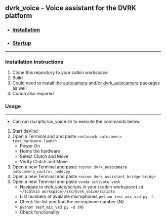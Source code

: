 ## dvrk_voice - Voice assistant for the DVRK platform 

- ### [Installation](#installation-instructions)
- ### [Startup](#usage)
---
### Installation Instructions  
1. Clone this repository to your catkin workspace
2. Build
3. Could need to install the [autocamera](https://github.com/careslab/autocamera) and/or [dvrk_autocamera](https://github.com/careslab/dvrk_autocamera) packages as well
4. Conda also required

### Usage
---
- Can run /scripts/run_voice.sh to execute the commands below.
1. Start daVinci
2. Open a Terminal and and paste `roslaunch autocamera test_hardware.launch`
   - Power On
   - Home the hardware
   - Select Clutch and Move
   - Verify Clutch and Move
3. Open a new Terminal and paste `rosrun dvrk_autocamera autocamera_control_node.py`
4. Open a new Terminal and paste `rosrun dvrk_assistant_bridge bridge`
5. Open a new Terminal and paste `conda activate vosk`
   - Navigate to dvrk_voice/scripts in your {catkin workspace}  `cd ~/{catkin workspace}/src/dvrk_voice/scripts`
   - List numbers of avaiable microphones `python test_mic_vad.py -l`
   - Check the list and find the microphone number {N}
   - `python test_mic_vad.py -d {N}`
   - Check functionality

